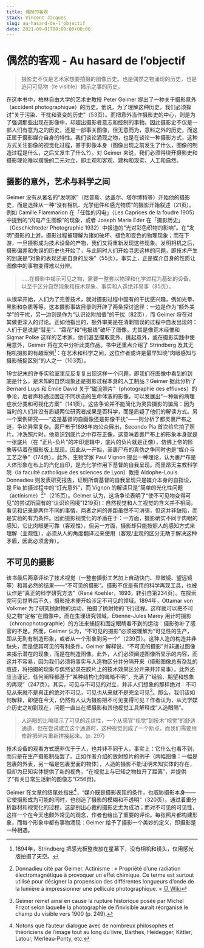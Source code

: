 ```yaml
---
title: 偶然的客观
stack: Vincent Jacques
slug: au-hasard-de-l'objectif
date: 2021-09-01T00:00:00+00:00
---
```


# 偶然的客观 - Au hasard de l’objectif

> 摄影史不仅是艺术家想要拍摄的图像历史。也是偶然之物涌现的历史，也是追问可见物（le visible）揭示之事的历史。

在这本书中，柏林自由大学的艺术史教授 Peter Geimer 提出了一种关于摄影意外（accident photographique）的历史。他说，为了理解这种历史，我们必须探讨“关于污染、干扰和衰变的历史”（53页）。而把意外当作摄影史的中心，则是为了强调那些出现在影像中，却超出摄影者意志和控制的事物。因此摄影史不仅是一部人们有意为之的历史，还是一部事关图像，但无意而为，意料之外的历史，而这正属于摄影媒介自身的特性。我们谈论涌现之物，也是在谈论一种摄影方式，这种方式关注影像的视觉化过程，甚于影像本身（图像出现之前发生了什么，图像的制造过程是什么，之后又发生了什么?）。对 Geimer 来说，我们必须得绕开摄影史和摄影理论难以摆脱的二元对立，即主观和客观、建构和现实、人工和自然。

## 摄影的意外，艺术与科学之间

Geimer 没有从著名的“发明家”（尼普斯、达盖尔、塔尔博特等）开始他的摄影史，而是选择从一种“没有相机、光学组件和感光物质”的摄影开始叙述（21页）。例如 Camille Flammarion 在「任性的闪电」（Les Caprices de la foudre 1905）中提到的“闪电产生图像”的现象，或者 Joseph Maria Eder 在「摄影历史」（Geschichteder Photographie 1932）中报道的“光对彩色织物的影响”。在“发明”摄影的上游，摄影过程被理解为诸如破坏、褪色和变色的物理现象；而在下游，一旦摄影成为技术设备的产物，我们又将重新发现这些现象。发明相机之后，摄影偏差和失误的历史也开始了，与此同时人们开始寻思这样的问题，即技术产生的到底是“对象的表现还是自身的反映”（55页）。事实上，正是媒介自身的性质让图像中的事物变得难以分辨。


> .....在摄影中揭示可见之物，需要一整套以物理和化学过程为基础的设备，以至于区分自然现象和技术现象、事实和人造绝非易事（85页）。

从很早开始，人们为了完善技术，就对摄影过程中固有的干扰感兴趣，例如光晕、黑影和杂质等等。这本摄影事故目录则开辟了两条探讨途径：一边是作为“额外美学”的干扰，另一边则是作为“认识论附加值”的干扰（82页），而 Geimer 将在对其做更深入的讨论。正如他指出的，额外审美是在清剿错误的过程中自发出现的：人们于是说是“彗星”、“霜花”和“电报线”破坏了图像。尤其是像荒木经惟和 Sigmar Polke 这样的艺术家，他们甚至攥取意外、挑起意外，或在摄影实践中使用意外，Geimer 将在文中分析此类作品。书中还重点介绍了 Strindberg 及其无相机摄影的有趣案例[^1]：在艺术和科学之间，这位作者或许是最早知晓“肉眼感知与摄影捕捉区别”的人之一（103页）。

19世纪末的许多实验室里反反复复出现这样一个问题，即我们在图像中看到的到底是什么，是未知的自然现象还是摄影过程本身的人工制品？Geimer 据此分析了Bernard Luys 和 Émile David 关于“磁流照片”（photographie des effluves）的争论，后者声称通过固定不同状态的生命体液的影像，可以发展出“一种新的病理症状分类和可视化方案”（141页）。这些争论并不能简化为灵异摄影的骗局：因为当时的人们并没有质疑两位研究者成果是否科学，而是质疑了他们的解读方式。另一个案例研究——“这是基督的自画像还是影像干扰”——则分析了都灵裹尸布之谜，争论异常复杂。裹尸布于1898年向公众展出，Secondo Pia 首次给它拍了照片。冲洗照片时，他意识到底片之中存在正像，这意味着裹尸布上的形象本身就是一张底片（在 “正片-负片”的冲印逻辑中，底片的负片就是正像），仿佛上帝的形象等待着在摄影版上显现。因此从一开始，圣裹尸布的真伪之争同时也是“媒介与工艺之争”（174页）。此外，生物学家 Paul Vignon 提出一种理论，认为裹尸布是人体形象在布上的汽化自印，是光化学作用下基督的自我呈现。而里昂天主教科学院（la faculté catholique des sciences de Lyon）教授 Aldophe-Louis Donnadieu 则发表研究报告，证明所谓基督的自我呈现只是媒介本身的自指设，是 Pia 拍摄过程中的“灯光意外”，而 Vignon 的解读只是“简单的光化性问题（actinisme）[^2]”（215页）。Geimer 认为，这场争论表明了“使不可见物变得可见”的尝试所固有的“认识论困境”(219页)：自然视觉和人工视觉的含义并不相同，看见和记录是两件不同的事情，两者之间的差距虽然不可消弭，但这并非缺陷，而是实验的有力条件。因而摄影视觉化的矛盾在于：一方面，摄影确实不同于肉眼的感知，它比肉眼更可靠（客观性），但另一方面，摄影却只能按照人的感知方式来理解（主观性），必须从人的角度翻译过来使用（客观/主观的区分无助于解决这种矛盾，因此必须舍弃）。

## 不可见的摄影

该书最后两章评论了技术视觉（一整套摄影工艺加上自动快门、显微镜、望远镜等）和其必然的结果——“不可见的摄影”。摄影不仅是有用的科学再现工具，也被认作是“真正的科学研究方法”（René Koehler，1893，转引自第234页）。在探索完可见世界后不久，摄影技术便开始涉足不可见的领域。1894年，Ottamar von Volkmer 为了研究抛射物的运动，拍摄了抛射物的飞行过程。这样就可以把不可见之物“定格”在图像中。而在生理研究领域，Étienne-Jules Marey 用计时摄影（chronophotographie）的方法来捕捉和固定眼睛看不到的运动：摄影弥补了感官的不足。然而，Geimer 认为，“不可见的摄影”必须被理解为“可见性的生产，即从无到有制造形象，或者从一个形象到另一个”（239页）。这种人造的构造并非缺失，而是使其可见的有利条件。Geimer 解释说，“不可见的摄影”并非通过图像来揭示潜在的现象，而是在制造图像。此外，人们必须阐述图像所显示的内容，而这并不容易，因为我们必须将事实与人造物区分并分隔开来（摄影图像总有杂乱的痕迹，将拍摄的现象与偶然记录在胶片上的技术效果区分开来并非易事）。此外还应当谨记，任何阐释都基于“某种结构化的晦暗不明”，充满了“经验、期望和想象的再现”（247页）。其实，可见与不可见的对立，并非人们想象的那样绝对：不可见从来就不是真正的绝对不可见，可见也从来就不是完全可见[^3]。那么，我们该如何解释，即便在今天，仍然有人认为摄影把不可见变得可见？作者认为，从光学媒介历史之初到现在，问题一直出在把摄影和其他视觉工具解释成“人造眼睛”。

> 人造眼的比喻暗示了可见的连续性，一个从感官“视觉”到技术“视觉”的舒适通道，但在尝试建立这个通道时，这种视觉则成了一个断点，而我们需要用修辞把碎片重新拼接起来。(p. 297)

技术设备的观看方式既非优于于人，也并非不同于人，事实上：它什么也看不到，而只是在生产摄影制品罢了。正如作者介绍的放射照片的例子（两幅图像：一幅是包裹的外表，另一幅是包裹里面的物体），人造的摄影不能证明未知实体的存在，但却为已知实体提供了新的视角，“在视觉上与已知之物拉开了距离”，并提供了“有关日常生活新的图像志”(256页)。

Geimer 在文章的结尾处指出[^4]，“媒介既是摄影表现的条件，也威胁摄影本身——它使摄影成为可能的同时，也创造了摄影的模糊和不透明”（320页）。通过着重分析器材和视觉化的过程，这部别出心裁的摄影史尤为成功；而对不可见的可见性，这样一个在今天也颇外常见的观念，作者也给出了重要的评论。每张照片都构建形象，而每个形象中都有事物涌现：Geimer 给予了摄影一个美妙的定义，即摄影是一种相遇。


[^1]: 1894年，Strindberg 把感光板整夜放在星幕下，没有相机和镜头，仅用感光版拍摄了天空。

[^2]: Donnadieu cité par Geimer. Actinisme : « Propriété d’une radiation électromagnétique à provoquer un effet chimique. Ce terme est surtout utilisé pour désigner la propension des différentes longueurs d’onde de la lumière à impressionner une pellicule photographique. » [见 Wiki](https://fr.wikipedia.org/wiki/Actinisme)

[^3]: Geimer remet ainsi en cause la rupture historique posée par Michel Frizot selon laquelle la photographie de l’invisible aurait réorganisé le champ du visible vers 1900 (p. 249).

[^4]: Notons que l’auteur dialogue avec de nombreux philosophes et théoriciens de l’image tout au long du livre, Barthes, Heidegger, Kittler, Latour, Merleau-Ponty, etc.
